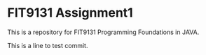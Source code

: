 # FIT9131 Assignment1
This is a repository for FIT9131 Programming Foundations in JAVA.

This is a line to test commit.
